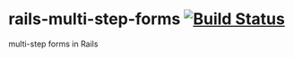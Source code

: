 # rails-multi-step-forms [![Build Status](https://travis-ci.org/simplonco/rails-multi-step-forms.svg?branch=master)](https://travis-ci.org/simplonco/rails-multi-step-forms)
multi-step forms in Rails
